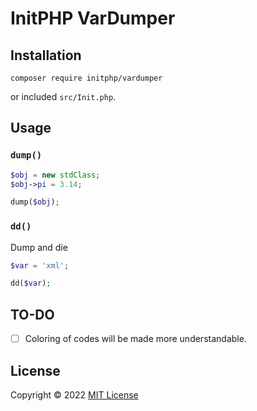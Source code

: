 # InitPHP VarDumper

## Installation

```
composer require initphp/vardumper
```

or included `src/Init.php`.

## Usage

### `dump()`

```php
$obj = new stdClass;
$obj->pi = 3.14;

dump($obj);
```

### `dd()`

Dump and die

```php
$var = 'xml';

dd($var);
```

## TO-DO

- [ ] Coloring of codes will be made more understandable.

## License

Copyright &copy; 2022 [MIT License](./LICENSE)
